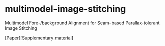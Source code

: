 # multimodel-image-stitching
Multimodel Fore-/background Alignment for Seam-based Parallax-tolerant Image Stitching

[[Paper](https://www.sciencedirect.com/science/article/abs/pii/S1077314223002928)][[Supplementary material](https://drive.google.com/file/d/1M0rnHbk_9MCNb_xjh6_k5Rjlo4Myfape/view?usp=sharing)]

